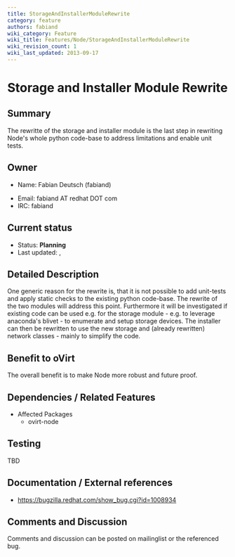 ```yaml
---
title: StorageAndInstallerModuleRewrite
category: feature
authors: fabiand
wiki_category: Feature
wiki_title: Features/Node/StorageAndInstallerModuleRewrite
wiki_revision_count: 1
wiki_last_updated: 2013-09-17
---
```


# Storage and Installer Module Rewrite

## Summary

The rewritte of the storage and installer module is the last step in rewriting Node's whole python code-base to address limitations and enable unit tests.

## Owner

*   Name: Fabian Deutsch (fabiand)

<!-- -->

*   Email: fabiand AT redhat DOT com
*   IRC: fabiand

## Current status

*   Status: **Planning**
*   Last updated: ,

## Detailed Description

One generic reason for the rewrite is, that it is not possible to add unit-tests and apply static checks to the existing python code-base. The rewrite of the two modules will address this point. Furthermore it will be investigated if existing code can be used e.g. for the storage module - e.g. to leverage anaconda's blivet - to enumerate and setup storage devices. The installer can then be rewritten to use the new storage and (already rewritten) network classes - mainly to simplify the code.

## Benefit to oVirt

The overall benefit is to make Node more robust and future proof.

## Dependencies / Related Features

*   Affected Packages
    -   ovirt-node

## Testing

TBD

## Documentation / External references

*   <https://bugzilla.redhat.com/show_bug.cgi?id=1008934>

## Comments and Discussion

Comments and discussion can be posted on mailinglist or the referenced bug.

